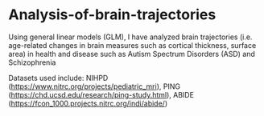 # Analysis-of-brain-trajectories

Using general linear models (GLM), I have analyzed brain trajectories (i.e. age-related changes in brain measures such as cortical thickness, surface area) in health and disease such as Autism Spectrum Disorders (ASD) and Schizophrenia

Datasets used include:
NIHPD (https://www.nitrc.org/projects/pediatric_mri),
PING (https://chd.ucsd.edu/research/ping-study.html), 
ABIDE (https://fcon_1000.projects.nitrc.org/indi/abide/) 
